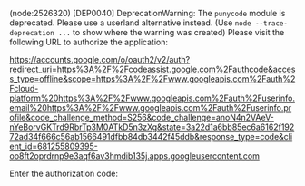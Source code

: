 (node:2526320) [DEP0040] DeprecationWarning: The `punycode` module is deprecated. Please use a userland alternative instead.
(Use `node --trace-deprecation ...` to show where the warning was created)
Please visit the following URL to authorize the application:

https://accounts.google.com/o/oauth2/v2/auth?redirect_uri=https%3A%2F%2Fcodeassist.google.com%2Fauthcode&access_type=offline&scope=https%3A%2F%2Fwww.googleapis.com%2Fauth%2Fcloud-platform%20https%3A%2F%2Fwww.googleapis.com%2Fauth%2Fuserinfo.email%20https%3A%2F%2Fwww.googleapis.com%2Fauth%2Fuserinfo.profile&code_challenge_method=S256&code_challenge=anoN4n2VAeV-nYeBorvGKTrd9RbrTp3M0ATkD5n3zXg&state=3a22d1a6bb85ec6a6162f19272ad34f666c56ab1566491dfbb84db3442f45ddb&response_type=code&client_id=681255809395-oo8ft2oprdrnp9e3aqf6av3hmdib135j.apps.googleusercontent.com

Enter the authorization code: 